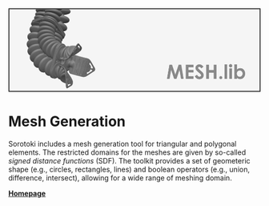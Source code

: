 <div align="center"> <img src="./src/mesh.png" width="650"> </div>

# Mesh Generation
Sorotoki includes a mesh generation tool for triangular and polygonal elements. The restricted domains for the meshes are given by so-called *signed distance functions* (SDF). The toolkit provides a set of geometeric shape (e.g., circles, rectangles, lines) and boolean operators (e.g., union, difference, intersect), allowing for a wide range of meshing domain.

[**Homepage**](https://bjcaasenbrood.github.io/SorotokiCode/)
